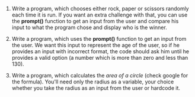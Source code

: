 1. Write a program, which chooses either rock, paper or scissors randomly each time it is run. If you want an extra
challenge with that, you can use the **prompt()** function to get an input from the user and compare his input to what
the program chose and display who is the winner. 

2. Write a program, which uses the **prompt()** function to get an input from the user. We want this input to represent
the age of the user, so if he provides an input with incorrect format, the code should ask him until he provides a valid
option (a number which is more than zero and less than 130).

3. Write a program, which calculates the *area of a circle* (check google for the formula). You'll need only the radius
as a variable, your choice whether you take the radius as an input from the user or hardcode it.